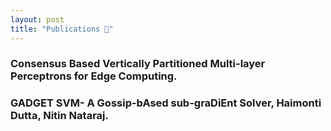 ```yaml
---
layout: post
title: "Publications 📖"
---
```


### Consensus Based Vertically Partitioned Multi-layer Perceptrons for Edge Computing.

### GADGET SVM- A Gossip-bAsed sub-graDiEnt Solver, Haimonti Dutta, Nitin Nataraj.
